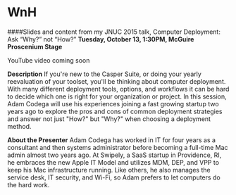 # WnH
####Slides and content from my JNUC 2015 talk, Computer Deployment: Ask “Why?” not “How?”
**Tuesday, October 13, 1:30PM, McGuire Proscenium Stage**

YouTube video coming soon

**Description**
If you're new to the Casper Suite, or doing your yearly reevaluation of your toolset, you'll be thinking about computer deployment. With many different deployment tools, options, and workflows it can be hard to decide which one is right for your organization or project. In this session, Adam Codega will use his experiences joining a fast growing startup two years ago to explore the pros and cons of common deployment strategies and answer not just "How?" but "Why?" when choosing a deployment method.

**About the Presenter**
Adam Codega has worked in IT for four years as a consultant and then systems administrator before becoming a full-time Mac admin almost two years ago. At Swipely, a SaaS startup in Providence, RI, he embraces the new Apple IT Model and utilizes MDM, DEP, and VPP to keep his Mac infrastructure running. Like others, he also manages the service desk, IT security, and Wi-Fi, so Adam prefers to let computers do the hard work.
